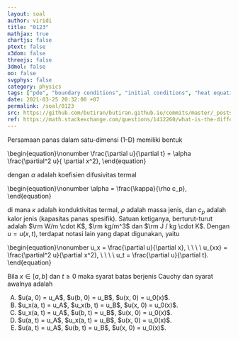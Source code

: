 ```yaml
---
layout: soal
author: viridi
title: "0123"
mathjax: true
chartjs: false
ptext: false
x3dom: false
threejs: false
3dmol: false
oo: false
svgphys: false
category: physics
tags: ["pde", "boundary conditions", "initial conditions", "heat equation", "fi3201", "2020-1"]
date: 2021-03-25 20:32:00 +07
permalink: /soal/0123
src: https://github.com/butiran/butiran.github.io/commits/master/_posts/soal/12/2021-03-25-pde-bc-ic-2.md
ref: https://math.stackexchange.com/questions/1412260/what-is-the-difference-between-boundary-conditions-and-initial-conditions
---
```

Persamaan panas dalam satu-dimensi (1-D) memiliki bentuk

\begin{equation}\nonumber
\frac{\partial u}{\partial t} = \alpha \frac{\partial^2 u}{ \partial x^2},
\end{equation}

dengan $\alpha$ adalah koefisien difusivitas termal

\begin{equation}\nonumber
\alpha = \frac{\kappa}{\rho c_p},
\end{equation}

di mana $\kappa$ adalah konduktivitas termal, $\rho$ adalah massa jenis, dan $c_p$ adalah kalor jenis (kapasitas panas spesifik). Satuan ketiganya, berturut-turut adalah $\rm W/m \cdot K$, $\rm kg/m^3$ dan $\rm J / kg \cdot K$. Dengan $u = u(x, t)$, terdapat notasi lain yang dapat digunakan, yaitu

\begin{equation}\nonumber
u_x = \frac{\partial u}{\partial x}, \ \ \ \ u_{xx} = \frac{\partial^2 u}{\partial x^2}, \ \ \ \ u_t = \frac{\partial u}{\partial t}.
\end{equation}

Bila $x \in [a, b]$ dan $t \ge 0$ maka syarat batas berjenis Cauchy dan syarat awalnya adalah

<ol type="A">
<li>$u(a, 0) = u_A$, $u(b, 0) = u_B$, $u(x, 0) = u_0(x)$.
<li>$u_x(a, t) = u_A$, $u_x(b, t) = u_B$, $u(x, 0) = u_0(x)$.
<li>$u_x(a, t) = u_A$, $u(b, t) = u_B$, $u(x, 0) = u_0(x)$.
<li>$u(a, t) = u_A$, $u_x(a, t) = u_B$, $u(x, 0) = u_0(x)$.
<li>$u(a, t) = u_A$, $u(b, t) = u_B$, $u(x, 0) = u_0(x)$.
